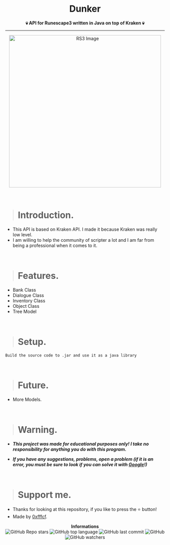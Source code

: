 <h1 align="center">Dunker</h1>

<p align='center'>
    <b>💀 API for Runescape3 written in Java on top of Kraken 💀</b>
</p>

----

<p align="center">
    <img src="https://www.runescape.com/img/microsite/social-share-fb.jpg" alt="RS3 Image" width="480px"/>
  </p>

<br/>

> # Introduction.

* This API is based on Kraken API. I made it because Kraken was really low level.
* I am willing to help the community of scripter a lot and I am far from being a professional when it comes to it.

<br/>

> # Features.

* Bank Class
* Dialogue Class
* Inventory Class
* Object Class
* Tree Model

<br/>

> # Setup.

```
Build the source code to .jar and use it as a java library
```

<br/>

> # Future.

* More Models.

<br/>

> # Warning.

* ***This project was made for educational purposes only! I take no responsibility for anything you do with this program.***

* ***If you have any suggestions, problems, open a problem (if it is an error, you must be sure to look if you can solve it with [Google](https://giybf.com)!)***
  
  <br/>

> # Support me.

* Thanks for looking at this repository, if you like to press the ⭐ button!
* Made by [0xfffcf](https://github.com/0xfffcf).

<p align="center">
    <b>Informations</b><br>
    <img alt="GitHub Repo stars" src="https://img.shields.io/github/stars/0xfffcf/RuneScape3-API?color=7143de">
    <img alt="GitHub top language" src="https://img.shields.io/github/languages/top/0xfffcf/RuneScape3-API?color=7143de">
    <img alt="GitHub last commit" src="https://img.shields.io/github/last-commit/0xfffcf/RuneScape3-API?color=7143de">
    <img alt="GitHub" src="https://img.shields.io/github/license/0xfffcf/RuneScape3-API?color=7143de">
    <img alt="GitHub watchers" src="https://img.shields.io/github/watchers/0xfffcf/RuneScape3-API?color=7143de">
</p>
